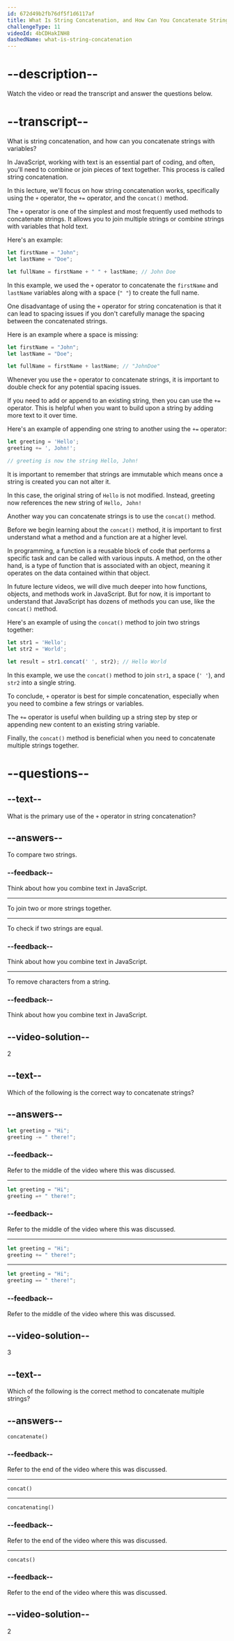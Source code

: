 ```yaml
---
id: 672d49b2fb76df5f1d6117af
title: What Is String Concatenation, and How Can You Concatenate Strings with Variables?
challengeType: 11
videoId: 4bCDHakINH8
dashedName: what-is-string-concatenation
---
```


# --description--

Watch the video or read the transcript and answer the questions below.

# --transcript--

What is string concatenation, and how can you concatenate strings with variables?

In JavaScript, working with text is an essential part of coding, and often, you'll need to combine or join pieces of text together. This process is called string concatenation.

In this lecture, we'll focus on how string concatenation works, specifically using the `+` operator, the `+=` operator, and the `concat()` method.

The `+` operator is one of the simplest and most frequently used methods to concatenate strings. It allows you to join multiple strings or combine strings with variables that hold text.

Here's an example:

```js
let firstName = "John";
let lastName = "Doe";

let fullName = firstName + " " + lastName; // John Doe
```

In this example, we used the `+` operator to concatenate the `firstName` and `lastName` variables along with a space (`" "`) to create the full name.

One disadvantage of using the `+` operator for string concatenation is that it can lead to spacing issues if you don't carefully manage the spacing between the concatenated strings.

Here is an example where a space is missing:

```js
let firstName = "John";
let lastName = "Doe";

let fullName = firstName + lastName; // "JohnDoe"
```

Whenever you use the `+` operator to concatenate strings, it is important to double check for any potential spacing issues.

If you need to add or append to an existing string, then you can use the `+=` operator. This is helpful when you want to build upon a string by adding more text to it over time.

Here's an example of appending one string to another using the `+=` operator:

```js
let greeting = 'Hello';
greeting += ', John!';

// greeting is now the string Hello, John!
```

It is important to remember that strings are immutable which means once a string is created you can not alter it.

In this case, the original string of `Hello` is not modified. Instead, greeting now references the new string of `Hello, John!`

Another way you can concatenate strings is to use the `concat()` method.

Before we begin learning about the `concat()` method, it is important to first understand what a method and a function are at a higher level.

In programming, a function is a reusable block of code that performs a specific task and can be called with various inputs. A method, on the other hand, is a type of function that is associated with an object, meaning it operates on the data contained within that object.

In future lecture videos, we will dive much deeper into how functions, objects, and methods work in JavaScript. But for now, it is important to understand that JavaScript has dozens of methods you can use, like the `concat()` method.

Here's an example of using the `concat()` method to join two strings together:

```js
let str1 = 'Hello';
let str2 = 'World';

let result = str1.concat(' ', str2); // Hello World
```

In this example, we use the `concat()` method to join `str1`, a space (`' '`), and `str2` into a single string.

To conclude, `+` operator is best for simple concatenation, especially when you need to combine a few strings or variables.

The `+=` operator is useful when building up a string step by step or appending new content to an existing string variable.

Finally, the `concat()` method is beneficial when you need to concatenate multiple strings together.

# --questions--

## --text--

What is the primary use of the `+` operator in string concatenation?

## --answers--

To compare two strings.

### --feedback--

Think about how you combine text in JavaScript.

---

To join two or more strings together.

---

To check if two strings are equal.

### --feedback--

Think about how you combine text in JavaScript.

---

To remove characters from a string.

### --feedback--

Think about how you combine text in JavaScript.

## --video-solution--

2

## --text--

Which of the following is the correct way to concatenate strings?

## --answers--

```js
let greeting = "Hi";
greeting -= " there!";
```

### --feedback--

Refer to the middle of the video where this was discussed.

---

```js
let greeting = "Hi";
greeting =+ " there!";
```

### --feedback--

Refer to the middle of the video where this was discussed.

---

```js
let greeting = "Hi";
greeting += " there!";
```

---

```js
let greeting = "Hi";
greeting == " there!";
```

### --feedback--

Refer to the middle of the video where this was discussed.

## --video-solution--

3

## --text--

Which of the following is the correct method to concatenate multiple strings?


## --answers--

`concatenate()`

### --feedback--

Refer to the end of the video where this was discussed.

---

`concat()`

---

`concatenating()`

### --feedback--

Refer to the end of the video where this was discussed.

---

`concats()`

### --feedback--

Refer to the end of the video where this was discussed.

## --video-solution--

2
